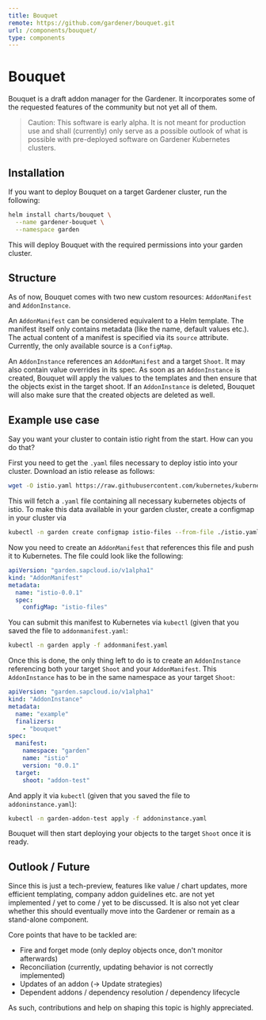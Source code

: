 ```yaml
---
title: Bouquet
remote: https://github.com/gardener/bouquet.git
url: /components/bouquet/
type: components
---
```

# Bouquet

Bouquet is a draft addon manager for the Gardener.
It incorporates some of the requested features of the community but not
yet all of them.

> Caution: This software is early alpha. It is not meant for production use
> and shall (currently) only serve as a possible outlook of what is possible
> with pre-deployed software on Gardener Kubernetes clusters.

## Installation

If you want to deploy Bouquet on a target Gardener cluster, run the following:

```bash
helm install charts/bouquet \
  --name gardener-bouquet \
  --namespace garden
```

This will deploy Bouquet with the required permissions into your garden
cluster.

## Structure

As of now, Bouquet comes with two new custom resources: `AddonManifest` and
`AddonInstance`.

An `AddonManifest` can be considered equivalent to a Helm template. The
manifest itself only contains metadata (like the name, default values etc.).
The actual content of a manifest is specified via its `source` attribute.
Currently, the only available source is a `ConfigMap`.

An `AddonInstance` references an `AddonManifest` and a target `Shoot`. It
may also contain value overrides in its spec. As soon as an `AddonInstance`
is created, Bouquet will apply the values to the templates and then ensure
that the objects exist in the target shoot.
If an `AddonInstance` is deleted, Bouquet will also make sure that the
created objects are deleted as well.

## Example use case

Say you want your cluster to contain istio right from the start. How can you
do that?

First you need to get the `.yaml` files necessary to deploy istio into your
cluster. Download an istio release as follows:

```bash
wget -O istio.yaml https://raw.githubusercontent.com/kubernetes/kubernetes/master/cluster/addons/istio/noauth/istio.yaml
```

This will fetch a `.yaml` file containing all necessary kubernetes objects
of istio. To make this data available in your garden cluster, create a
configmap in your cluster via

```bash
kubectl -n garden create configmap istio-files --from-file ./istio.yaml
```

Now you need to create an `AddonManifest` that references this file and push
it to Kubernetes. The file could look like the following:

```yaml
apiVersion: "garden.sapcloud.io/v1alpha1"
kind: "AddonManifest"
metadata:
  name: "istio-0.0.1"
  spec:
    configMap: "istio-files"
```

You can submit this manifest to Kubernetes via `kubectl` (given that you saved
the file to `addonmanifest.yaml`:

```bash
kubectl -n garden apply -f addonmanifest.yaml
```

Once this is done, the only thing left to do is to create an `AddonInstance`
referencing both your target `Shoot` and your `AddonManifest`. This
`AddonInstance` has to be in the same namespace as your target `Shoot`:

```yaml
apiVersion: "garden.sapcloud.io/v1alpha1"
kind: "AddonInstance"
metadata:
  name: "example"
  finalizers:
    - "bouquet"
spec:
  manifest:
    namespace: "garden"
    name: "istio"
    version: "0.0.1"
  target:
    shoot: "addon-test"
```

And apply it via `kubectl` (given that you saved the file to
`addoninstance.yaml`):

```bash
kubectl -n garden-addon-test apply -f addoninstance.yaml
```

Bouquet will then start deploying your objects to the target `Shoot` once
it is ready.

## Outlook / Future

Since this is just a tech-preview, features like value / chart updates, more
efficient templating, company addon guidelines etc. are not yet implemented /
yet to come / yet to be discussed. It is also not yet clear whether this
should eventually move into the Gardener or remain as a stand-alone component.

Core points that have to be tackled are:
* Fire and forget mode (only deploy objects once, don't monitor afterwards)
* Reconciliation (currently, updating behavior is not correctly implemented)
* Updates of an addon (-> Update strategies)
* Dependent addons / dependency resolution / dependency lifecycle

As such, contributions and help on shaping this topic is highly appreciated.


